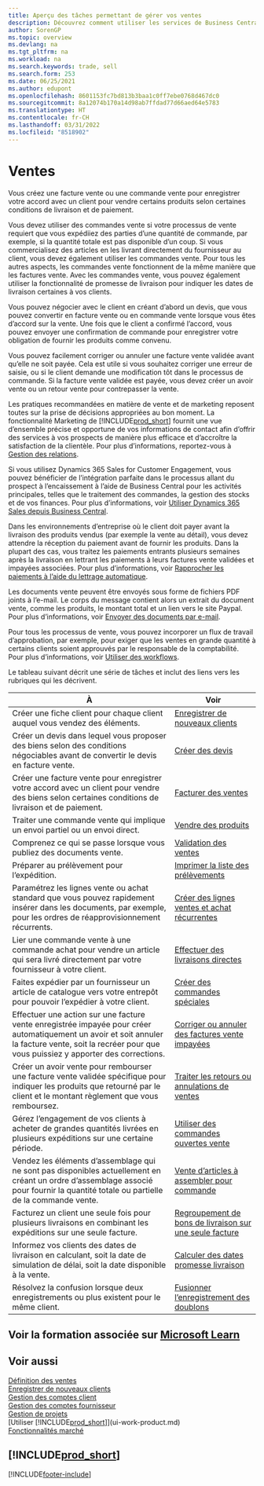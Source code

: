 ```yaml
---
title: Aperçu des tâches permettant de gérer vos ventes
description: Découvrez comment utiliser les services de Business Central pour gérer les activités de vente avec vos clients avec des factures de vente, des commandes, des devis et plus encore.
author: SorenGP
ms.topic: overview
ms.devlang: na
ms.tgt_pltfrm: na
ms.workload: na
ms.search.keywords: trade, sell
ms.search.form: 253
ms.date: 06/25/2021
ms.author: edupont
ms.openlocfilehash: 8601153fc7bd813b3baa1c0ff7ebe0768d467dc0
ms.sourcegitcommit: 8a12074b170a14d98ab7ffdad77d66aed64e5783
ms.translationtype: HT
ms.contentlocale: fr-CH
ms.lasthandoff: 03/31/2022
ms.locfileid: "8518902"
---
```

# <a name="sales"></a>Ventes
Vous créez une facture vente ou une commande vente pour enregistrer votre accord avec un client pour vendre certains produits selon certaines conditions de livraison et de paiement.

Vous devez utiliser des commandes vente si votre processus de vente requiert que vous expédiiez des parties d’une quantité de commande, par exemple, si la quantité totale est pas disponible d’un coup. Si vous commercialisez des articles en les livrant directement du fournisseur au client, vous devez également utiliser les commandes vente. Pour tous les autres aspects, les commandes vente fonctionnent de la même manière que les factures vente. Avec les commandes vente, vous pouvez également utiliser la fonctionnalité de promesse de livraison pour indiquer les dates de livraison certaines à vos clients.  

Vous pouvez négocier avec le client en créant d’abord un devis, que vous pouvez convertir en facture vente ou en commande vente lorsque vous êtes d’accord sur la vente. Une fois que le client a confirmé l’accord, vous pouvez envoyer une confirmation de commande pour enregistrer votre obligation de fournir les produits comme convenu.

Vous pouvez facilement corriger ou annuler une facture vente validée avant qu’elle ne soit payée. Cela est utile si vous souhaitez corriger une erreur de saisie, ou si le client demande une modification tôt dans le processus de commande. Si la facture vente validée est payée, vous devez créer un avoir vente ou un retour vente pour contrepasser la vente.

Les pratiques recommandées en matière de vente et de marketing reposent toutes sur la prise de décisions appropriées au bon moment. La fonctionnalité Marketing de [!INCLUDE[prod_short](includes/prod_short.md)] fournit une vue d’ensemble précise et opportune de vos informations de contact afin d’offrir des services à vos prospects de manière plus efficace et d’accroître la satisfaction de la clientèle. Pour plus d’informations, reportez-vous à [Gestion des relations](marketing-relationship-management.md).

Si vous utilisez Dynamics 365 Sales for Customer Engagement, vous pouvez bénéficier de l’intégration parfaite dans le processus allant du prospect à l’encaissement à l’aide de Business Central pour les activités principales, telles que le traitement des commandes, la gestion des stocks et de vos finances. Pour plus d’informations, voir [Utiliser Dynamics 365 Sales depuis Business Central](marketing-integrate-dynamicscrm.md).

Dans les environnements d’entreprise où le client doit payer avant la livraison des produits vendus (par exemple la vente au détail), vous devez attendre la réception du paiement avant de fournir les produits. Dans la plupart des cas, vous traitez les paiements entrants plusieurs semaines après la livraison en lettrant les paiements à leurs factures vente validées et impayées associées. Pour plus d’informations, voir [Rapprocher les paiements à l’aide du lettrage automatique](receivables-how-reconcile-payments-auto-application.md).

Les documents vente peuvent être envoyés sous forme de fichiers PDF joints à l’e-mail. Le corps du message contient alors un extrait du document vente, comme les produits, le montant total et un lien vers le site Paypal. Pour plus d’informations, voir [Envoyer des documents par e-mail](ui-how-send-documents-email.md).

Pour tous les processus de vente, vous pouvez incorporer un flux de travail d’approbation, par exemple, pour exiger que les ventes en grande quantité à certains clients soient approuvés par le responsable de la comptabilité. Pour plus d’informations, voir [Utiliser des workflows](across-use-workflows.md).

Le tableau suivant décrit une série de tâches et inclut des liens vers les rubriques qui les décrivent.

| À | Voir |
| --- | --- |
|Créer une fiche client pour chaque client auquel vous vendez des éléments.|[Enregistrer de nouveaux clients](sales-how-register-new-customers.md)|
| Créer un devis dans lequel vous proposer des biens selon des conditions négociables avant de convertir le devis en facture vente. |[Créer des devis](sales-how-make-offers.md) |
| Créer une facture vente pour enregistrer votre accord avec un client pour vendre des biens selon certaines conditions de livraison et de paiement. |[Facturer des ventes](sales-how-invoice-sales.md) |
| Traiter une commande vente qui implique un envoi partiel ou un envoi direct. |[Vendre des produits](sales-how-sell-products.md) |
|Comprenez ce qui se passe lorsque vous publiez des documents vente.|[Validation des ventes](ui-post-sales.md)|
|Préparer au prélèvement pour l’expédition.|[Imprimer la liste des prélèvements](sales-how-print-picking-list.md)|
|Paramétrez les lignes vente ou achat standard que vous pouvez rapidement insérer dans les documents, par exemple, pour les ordres de réapprovisionnement récurrents.|[Créer des lignes ventes et achat récurrentes](sales-how-work-standard-lines.md)|  
| Lier une commande vente à une commande achat pour vendre un article qui sera livré directement par votre fournisseur à votre client. |[Effectuer des livraisons directes](sales-how-drop-shipment.md) |
|Faites expédier par un fournisseur un article de catalogue vers votre entrepôt pour pouvoir l’expédier à votre client.|[Créer des commandes spéciales](sales-how-to-create-special-orders.md)|
| Effectuer une action sur une facture vente enregistrée impayée pour créer automatiquement un avoir et soit annuler la facture vente, soit la recréer pour que vous puissiez y apporter des corrections. |[Corriger ou annuler des factures vente impayées](sales-how-correct-cancel-sales-invoice.md) |
| Créer un avoir vente pour rembourser une facture vente validée spécifique pour indiquer les produits que retourné par le client et le montant règlement que vous remboursez. |[Traiter les retours ou annulations de ventes](sales-how-process-sales-returns-cancellations.md) |
|Gérez l’engagement de vos clients à acheter de grandes quantités livrées en plusieurs expéditions sur une certaine période.|[Utiliser des commandes ouvertes vente](sales-how-to-create-blanket-sales-orders.md)|
|Vendez les éléments d’assemblage qui ne sont pas disponibles actuellement en créant un ordre d’assemblage associé pour fournir la quantité totale ou partielle de la commande vente.|[Vente d’articles à assembler pour commande](assembly-how-to-sell-items-assembled-to-order.md)|
|Facturez un client une seule fois pour plusieurs livraisons en combinant les expéditions sur une seule facture.|[Regroupement de bons de livraison sur une seule facture](sales-how-to-combine-shipments-on-a-single-invoice.md)|
|Informez vos clients des dates de livraison en calculant, soit la date de simulation de délai, soit la date disponible à la vente.|[Calculer des dates promesse livraison](sales-how-to-calculate-order-promising-dates.md)|
|Résolvez la confusion lorsque deux enregistrements ou plus existent pour le même client.|[Fusionner l’enregistrement des doublons](sales-how-merge-duplicate-records.md)|

## <a name="see-related-training-at-microsoft-learn"></a>Voir la formation associée sur [Microsoft Learn](/learn/paths/sell-items-services-dynamics-365-business-central/)

## <a name="see-also"></a>Voir aussi
[Définition des ventes](sales-setup-sales.md)  
[Enregistrer de nouveaux clients](sales-how-register-new-customers.md)  
[Gestion des comptes client](receivables-manage-receivables.md)  
[Gestion des comptes fournisseur](payables-manage-payables.md)  
[Gestion de projets](projects-manage-projects.md)    
[Utiliser [!INCLUDE[prod_short](includes/prod_short.md)]](ui-work-product.md)  
[Fonctionnalités marché](ui-across-business-areas.md)

## [!INCLUDE[prod_short](includes/free_trial_md.md)]  


[!INCLUDE[footer-include](includes/footer-banner.md)]

